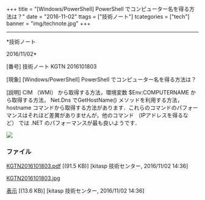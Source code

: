 ﻿+++
title = "[Windows/PowerShell] PowerShell でコンピューター名を得る方法は？"
date = "2016-11-02"
ttags = ["技術ノート"]
tcategories = ["tech"]
banner = "img/technote.jpg"
+++

-----------------------------------------------------------------------------------------------------------------------------

*技術ノート

2016/11/02*


[番号]
技術ノート KGTN 2016101803

[現象]
[Windows/PowerShell] PowerShell でコンピューター名を得る方法は？

[説明]
CIM （WMI） から取得する方法，環境変数 $Env:COMPUTERNAME
から取得する方法， Net.Dns でGetHostName() メソッドを利用する方法，
hostname
コマンドから取得する方法があります．これらのコマンドのパフォーマンスはそれほど差異がありませんが，他のコマンド
（IPアドレスを得るなど） では .NET のパフォーマンスが最も良いようです．

![](http://techreport.kitasp.net/attachments/download/3150/KGTN2016101803.jpg)


### ファイル

 
 


[KGTN2016101803.pdf](http://techreport.kitasp.net/attachments/download/3149/KGTN2016101803.pdf)
 [(91.5 KB)] [kitasp 技術センター, 2016/11/02
14:36]

[KGTN2016101803.jpg](http://techreport.kitasp.net/attachments/download/3150/KGTN2016101803.jpg)

[表示](http://techreport.kitasp.net/attachments/3150/KGTN2016101803.jpg "表示")
 [(13.6 KB)] [kitasp 技術センター, 2016/11/02
14:36]


 


 

